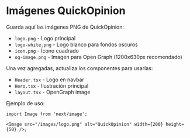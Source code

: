 # Imágenes QuickOpinion

Guarda aquí las imágenes PNG de QuickOpinion:

- `logo.png` - Logo principal
- `logo-white.png` - Logo blanco para fondos oscuros
- `icon.png` - Ícono cuadrado
- `og-image.png` - Imagen para Open Graph (1200x630px recomendado)

Una vez agregadas, actualiza los componentes para usarlas:

- `Header.tsx` - Logo en navbar
- `Hero.tsx` - Ilustración principal
- `layout.tsx` - OpenGraph image

Ejemplo de uso:

```tsx
import Image from 'next/image';

<Image src="/images/logo.png" alt="QuickOpinion" width={200} height={50} />;
```
